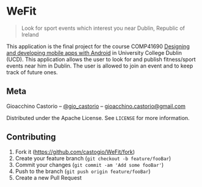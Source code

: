 # WeFit
> Look for sport events which interest you near Dublin, Republic of Ireland

This application is  the final project for the course COMP41690 [Designing and developing mobile apps with Android](https://sisweb.ucd.ie/usis/w_sm_web_inf_viewer_banner.show_module?p_subj=COMP&p_crse=41690&p_term_code=201700&p_semester=Semester%20One&p_website_mode=CONTINUING&p_crumb=%3CA%20href%3D%22https%3A%2F%2Fsisweb.ucd.ie%2Fusis%2Fw_sm_web_inf_viewer_banner.program_list%3Fp_website_mode%3DCONTINUING%26p_term_code%3D201700%22%3E%20Degrees%20by%20CAO%20Code%3C%2FA%3E%3CA%20href%3D%22https%3A%2F%2Fsisweb.ucd.ie%2Fusis%2Fw_sm_web_inf_viewer_banner.show_major%3Fp_term_code%3D201700%26p_cao_code%3DDN201%26p_major_code%3DCSSA%26p_cao_code%3DDN201%26p_website_mode%3DCONTINUING%26p_show_prog_link%3DY%26p_crumb%3D%253CA%2520href%253D%2522https%253A%252F%252Fsisweb.ucd.ie%252Fusis%252Fw_sm_web_inf_viewer_banner.program_list%253Fp_website_mode%253DCONTINUING%2526p_term_code%253D201700%2522%253E%2520Degrees%2520by%2520CAO%2520Code%253C%252FA%253E%22%3E%20DN201%20Computer%20Science%3C%2FA%3E#top) in University College Dublin (UCD).
This application allows the user to look for and publish fitness/sport events near him in Dublin. The user is allowed to join an event and to keep track of future ones.

## Meta

Gioacchino Castorio – [@gio_castorio](https://twitter.com/gio_castorio) – gioacchino.castorio@gmail.com

Distributed under the Apache License. See ``LICENSE`` for more information.

## Contributing

1. Fork it (<https://github.com/castogio/WeFit/fork>)
2. Create your feature branch (`git checkout -b feature/fooBar`)
3. Commit your changes (`git commit -am 'Add some fooBar'`)
4. Push to the branch (`git push origin feature/fooBar`)
5. Create a new Pull Request
